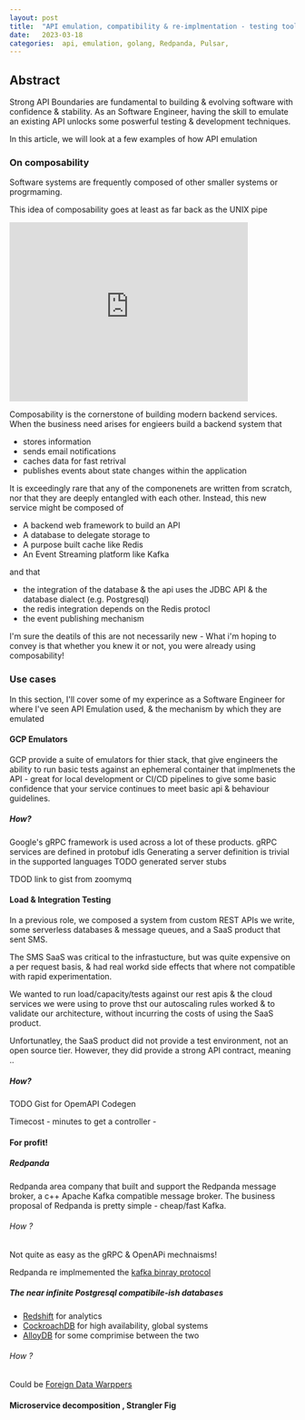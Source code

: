 ```yaml
---
layout: post
title:  "API emulation, compatibility & re-implmentation - testing tools, compatibility layers, or a business model"
date:   2023-03-18 
categories:  api, emulation, golang, Redpanda, Pulsar, 
---
```


## Abstract

Strong API Boundaries are fundamental to building & evolving software with confidence & stability. 
As an Software Engineer, having the skill to emulate an existing API unlocks some poswerful testing & development techniques. 

In this article, we will look at a few examples of how API emulation

### On composability 

Software systems are frequently composed of other smaller systems or progrmaming. 

This idea of composability goes at least as far back as the UNIX pipe

<iframe width="420" height="315" src="https://www.youtube.com/watch?v=bKzonnwoR2I" frameborder="0" ></iframe>

Composability is the cornerstone of building modern backend services. When the business need arises for engieers build a backend system that

- stores information
- sends email notifications
- caches data for fast retrival
- publishes events about state changes within the application

It is exceedingly rare that any of the componenets are written from scratch, nor that they are deeply entangled with each other. Instead, this new service might be composed of

- A backend web framework to build an API
- A database to delegate storage to
- A purpose built  cache like Redis
- An Event Streaming platform like Kafka

and that 

- the integration of the database & the api uses the JDBC API & the database dialect (e.g. Postgresql)
- the redis integration depends on the Redis protocl
- the event publishing mechanism 

I'm sure the deatils of this are not necessarily new - What i'm hoping to convey is that whether you knew it or not, you were already using composability! 



### Use cases

In  this section, I'll cover some of my experince as a Software Engineer for where I've seen API Emulation used, & the mechanism by which they are emulated

#### GCP Emulators

GCP provide a suite of emulators for thier stack, that give engineers the ability to run basic tests against an ephemeral container that implmenets the API - great for local development or CI/CD pipelines to give some basic confidence that your service continues to meet basic api & behaviour guidelines.

##### How?
Google's gRPC framework is used across a lot of these products. gRPC services are defined in protobuf idls
Generating a server definition is trivial in the supported languages 
TODO generated server stubs


TDOD link to gist from zoomymq 

#### Load & Integration Testing

In a previous role, we composed a system from custom REST APIs we write, some serverless databases & message queues, and a  SaaS product that sent SMS. 

The SMS SaaS was critical to the infrastucture, but was quite expensive on a per request basis, & had real workd side effects that where not compatible with rapid experimentation. 

We wanted to run load/capacity/tests  against our rest apis & the cloud services we were using to prove thst our autoscaling rules worked & to validate our architecture, without incurring the costs of using the SaaS product.

Unfortunatley, the SaaS product did not provide a test environment, not an open source tier. However, they did provide a strong API contract, meaning ..

##### How?

TODO Gist for OpemAPI Codegen

Timecost - minutes to get a controller - 


#### For profit! 

##### Redpanda 
Redpanda area company that built and support the Redpanda message broker, a c++ Apache Kafka compatible message broker. 
The business proposal of Redpanda is pretty simple - cheap/fast Kafka. 

###### How ?

Not quite as easy as the gRPC & OpenAPi mechnaisms! 

Redpanda re implmemented the [kafka binray protocol](https://kafka.apache.org/protocol#:~:text=Kafka%20uses%20a%20binary%20protocol,of%20the%20following%20primitive%20types.)




##### The near infinite Postgresql compatibile-ish databases



- [Redshift](https://docs.aws.amazon.com/redshift/latest/dg/c_redshift-and-postgres-sql.html) for analytics
- [CockroachDB](https://www.cockroachlabs.com/product/) for high availability, global systems 
- [AlloyDB](https://cloud.google.com/alloydb) for some comprimise between the two

###### How ?

Could be [Foreign Data Warppers](https://wiki.postgresql.org/wiki/Foreign_data_wrappers)



#### Microservice decomposition , Strangler Fig







